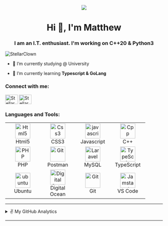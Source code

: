 <p align="center"> <img src="https://images.weserv.nl/?url=avatars.githubusercontent.com/u/12810410?v=4&h=150&w=150&fit=cover&mask=circle&maxage=7d" /> </p>
<h1 align="center">Hi 👋, I'm Matthew</h1>
<h3 align="center">I am an I.T. enthusiast. I'm working on C++20 & Python3</h3>

<p align="left"> <img src="https://komarev.com/ghpvc/?username=StellarClown&label=Profile%20views&color=0e75b6&style=flat" alt="StellarClown" /> </p>

- 🔭 I’m currently studying @ University

- 🌱 I’m currently learning **Typescript & GoLang**

<h3 align="left">Connect with me:</h3>
<p align="left">
<a href="https://twitter.com/stellar_clown" target="blank"><img align="center" src="https://raw.githubusercontent.com/rahuldkjain/github-profile-readme-generator/master/src/images/icons/Social/twitter.svg" alt="StellarClown" height="30" width="40" /></a>
<a href="#linkedin" target="blank"><img align="center" src="https://raw.githubusercontent.com/rahuldkjain/github-profile-readme-generator/master/src/images/icons/Social/linked-in-alt.svg" alt="StellarClown" height="30" width="40" /></a>
</p>

<h3 align="left">Languages and Tools:</h3>

<table align="center">
  <tr>
      <td align="center" width="96">
      <a href="#html5">
        <img src="https://seeklogo.com/images/H/html5-without-wordmark-color-logo-14D252D878-seeklogo.com.png" width="48" height="48" alt="Html5" />
      </a>
      <br>Html5
    </td>
    <td align="center" width="96">
      <a href="#css3">
        <img src="https://upload.wikimedia.org/wikipedia/commons/thumb/6/62/CSS3_logo.svg/48px-CSS3_logo.svg.png" width="48" height="48" alt="Css3" />
      </a>
      <br>CSS3
    </td>
    <td align="center" width="96">
      <a href="#js">
        <img src="https://upload.wikimedia.org/wikipedia/commons/thumb/9/99/Unofficial_JavaScript_logo_2.svg/1024px-Unofficial_JavaScript_logo_2.svg.png" width="48" height="48" alt="javascript" />
      </a>
      <br>Javascript
    </td>
     <td align="center" width="96">
      <a href="#cpp">
        <img src="https://upload.wikimedia.org/wikipedia/commons/1/18/ISO_C%2B%2B_Logo.svg" width="48" height="48" alt="Cpp" />
      </a>
      <br>C++
    </td>
  </tr>

  <tr>
     <td align="center" width="96">
      <a href="#nuxtjs" >
        <img src="https://i.ibb.co/LzmYpDX/146-1466902-php-logo-png-transparent-php-logo-png-png-removebg-preview.png" width="48" height="48" alt="PHP" />
      </a>
      <br>PHP
    </td>
      <td align="center" width="96">
      <a href="#postman" >
        <img src="https://www.vectorlogo.zone/logos/getpostman/getpostman-icon.svg" width="48" height="48" alt="Git" />
      </a>
      <br>Postman
    </td>
      <td align="center" width="96">
      <a href="#mysql">
        <img src="https://www.logo.wine/a/logo/MySQL/MySQL-Logo.wine.svg" width="48" height="48" alt="Laravel" />
      </a>
      <br>MySQL
    </td>
     <td align="center" width="96">
      <a href="#ts">
        <img src="https://upload.wikimedia.org/wikipedia/commons/thumb/4/4c/Typescript_logo_2020.svg/1200px-Typescript_logo_2020.svg.png" width="48" height="48" alt="TypeScript" />
      </a>
      <br>TypeScript
    </td>
  </tr>
   <tr>
      <td align="center" width="96">
      <a href="#ubuntu" >
        <img src="https://seeklogo.com/images/U/ubuntu-logo-8FDEC6A07B-seeklogo.com.png" width="48" height="48" alt="ubuntu" />
      </a>
      <br>Ubuntu
    </td>
     <td align="center" width="96">
      <a href="#digitalocean">
        <img src="https://upload.wikimedia.org/wikipedia/commons/f/ff/DigitalOcean_logo.svg" width="48" height="48" alt="Digital Ocean" />
      </a>
      <br>Digital Ocean
    </td>
      <td align="center" width="96">
      <a href="#git" >
        <img src="https://upload.wikimedia.org/wikipedia/commons/thumb/3/3f/Git_icon.svg/1200px-Git_icon.svg.png" width="48" height="48" alt="Git" />
      </a>
      <br>Git
    </td>
      <td align="center"  width="96">
      <a href="#vscode">
        <img src="https://upload.wikimedia.org/wikipedia/commons/9/9a/Visual_Studio_Code_1.35_icon.svg" width="48" height="48" alt="Jamstack" />
      </a>
      <br>VS Code
    </td>
  </tr>
</table>

---
<details>
  <summary> ✌️ My GitHub Analytics </summary>
  <p><img width="100%" height="200px" align="left" src="https://github-readme-stats.vercel.app/api/top-langs?username=StellarClown&show_icons=true&locale=en&layout=compact&theme=radical" alt="stellarclown" /></p>
  <p>&nbsp;<img width="100%" height="250px" align="center" src="https://github-readme-stats.vercel.app/api?username=StellarClown&show_icons=true&locale=en&theme=radical" alt="stellarclown" /></p>
  <p><img width="100%" height="300px" align="right" src="https://github-readme-streak-stats.herokuapp.com/?user=StellarClown&theme=radical" alt="stellarclown" /></p>
  <p><img width="100%" height="350px" alt="StellarClown's Activity Graph" src="https://activity-graph.herokuapp.com/graph?username=StellarClown&theme=github" /></p>
</details>

----
